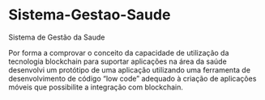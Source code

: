 # Sistema-Gestao-Saude
Sistema de Gestão da Saude

Por forma a comprovar o conceito da capacidade de utilização da tecnologia blockchain para suportar aplicações na área da saúde desenvolvi um protótipo de uma aplicação utilizando uma ferramenta de desenvolvimento de código “low code” adequado à criação de aplicações móveis que possibilite a integração com blockchain.
